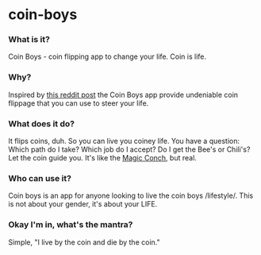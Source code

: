 # coin-boys

### What is it?
Coin Boys - coin flipping app to change your life. Coin is life.

### Why?
Inspired by [this reddit post](https://www.reddit.com/r/Teachers/comments/15c3yd4/every_year_these_kids_come_back_with_a_new/) the Coin Boys app provide undeniable coin flippage that you can use to steer your life.

### What does it do?
It flips coins, duh. So you can live you coiney life. You have a question: Which path do I take? Which job do I accept? Do I get the Bee's or Chili's? Let the coin guide you. It's like the [Magic Conch](https://spongebob.fandom.com/wiki/Magic_Conch_shell), but real.

### Who can use it?
Coin boys is an app for anyone looking to live the coin boys /lifestyle/. This is not about your gender, it's about your LIFE.

### Okay I'm in, what's the mantra?
Simple, "I live by the coin and die by the coin."
